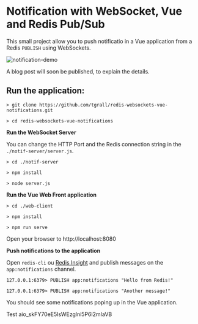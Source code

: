 # Notification with WebSocket, Vue and Redis Pub/Sub

This small project allow you to push notificatio in a Vue application from a Redis `PUBLISH` using WebSockets.

![notification-demo](https://user-images.githubusercontent.com/541250/80476373-96def200-894a-11ea-88f3-f69f8decc88e.gif)

A blog post will soon be published, to explain the details.

## Run the application:


```
> git clone https://github.com/tgrall/redis-websockets-vue-notifications.git

> cd redis-websockets-vue-notifications

```

**Run the WebSocket Server**

You can change the HTTP Port and the Redis connection string in the `./notif-server/server.js`.

```
> cd ./notif-server

> npm install

> node server.js

```   

**Run the Vue Web Front application**

```
> cd ./web-client

> npm install

> npm run serve
```

Open your browser to http://localhost:8080

**Push notifications to the application**

Open `redis-cli` ou [Redis Insight](https://redislabs.com/redisinsight/) and publish messages on the `app:notifications` channel.

```
127.0.0.1:6379> PUBLISH app:notifications "Hello from Redis!" 

127.0.0.1:6379> PUBLISH app:notifications "Another message!" 
```

You should see some notifications poping up in the Vue application.

Test aio_skFY70eE5IsWEzglni5P6l2mIaVB
